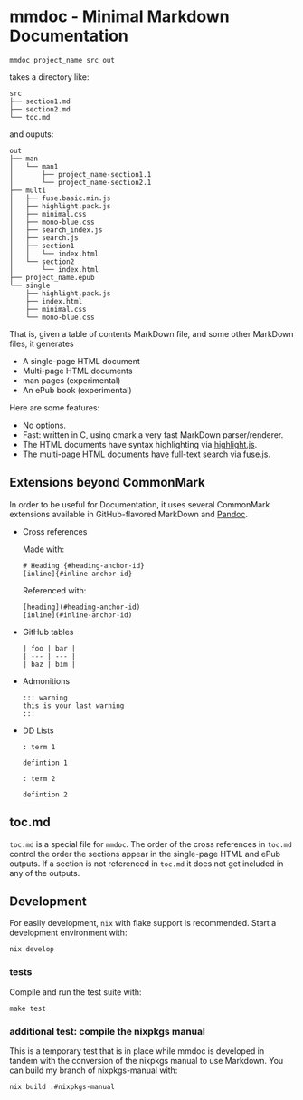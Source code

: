 # mmdoc - Minimal Markdown Documentation

```
mmdoc project_name src out
```

takes a directory like:

```
src
├── section1.md
├── section2.md
└── toc.md
```

and ouputs:

```
out
├── man
│   └── man1
│       ├── project_name-section1.1
│       └── project_name-section2.1
├── multi
│   ├── fuse.basic.min.js
│   ├── highlight.pack.js
│   ├── minimal.css
│   ├── mono-blue.css
│   ├── search_index.js
│   ├── search.js
│   ├── section1
│   │   └── index.html
│   └── section2
│       └── index.html
├── project_name.epub
└── single
    ├── highlight.pack.js
    ├── index.html
    ├── minimal.css
    └── mono-blue.css
```

That is, given a table of contents MarkDown file, and some other MarkDown files, it generates

* A single-page HTML document
* Multi-page HTML documents
* man pages (experimental)
* An ePub book (experimental)

Here are some features:

* No options.
* Fast: written in C, using cmark a very fast MarkDown parser/renderer.
* The HTML documents have syntax highlighting via [highlight.js](https://highlightjs.org/).
* The multi-page HTML documents have full-text search via [fuse.js](https://fusejs.io/).

## Extensions beyond CommonMark

In order to be useful for Documentation, it uses several CommonMark extensions available in GitHub-flavored MarkDown and [Pandoc](https://pandoc.org/).

* Cross references

  Made with:
  ```text
  # Heading {#heading-anchor-id}
  [inline]{#inline-anchor-id}
  ```
  Referenced with:
  ```text
  [heading](#heading-anchor-id)
  [inline](#inline-anchor-id)
  ```
* GitHub tables
  ```text
  | foo | bar |
  | --- | --- |
  | baz | bim |
  ```
* Admonitions
  ```text
  ::: warning
  this is your last warning
  :::
  ```
* DD Lists
  ```text
  : term 1

  defintion 1

  : term 2

  defintion 2
  ```

## toc.md

`toc.md` is a special file for `mmdoc`. The order of the cross references in `toc.md` control the order the sections appear in the single-page HTML and ePub outputs. If a section is not referenced in `toc.md` it does not get included in any of the outputs.

## Development

For easily development, `nix` with flake support is recommended. Start a development environment with:

```
nix develop
```

### tests

Compile and run the test suite with:

```
make test
```

### additional test: compile the nixpkgs manual

This is a temporary test that is in place while mmdoc is developed in tandem with the conversion of the nixpkgs manual to use Markdown. You can build my branch of nixpkgs-manual with:

```
nix build .#nixpkgs-manual
```
